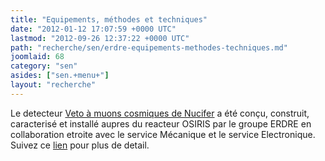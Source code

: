 ```yaml
---
title: "Equipements, méthodes et techniques"
date: "2012-01-12 17:07:59 +0000 UTC"
lastmod: "2012-09-26 12:37:22 +0000 UTC"
path: "recherche/sen/erdre-equipements-methodes-techniques.md"
joomlaid: 68
category: "sen"
asides: ["sen.+menu+"]
layout: "recherche"
---
```

Le detecteur [Veto à muons cosmiques de Nucifer](/services-techniques-et-administration/mecanique/projets-realisations.md) a été conçu, construit, caracterisé et installé aupres du reacteur OSIRIS par le groupe ERDRE en collaboration etroite avec le service Mécanique et le service Electronique. Suivez ce [lien](fr/component/content/article?id=289) pour plus de detail.
